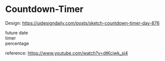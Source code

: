 # Countdown-Timer

Design: https://uidesigndaily.com/posts/sketch-countdown-timer-day-876

future date
<br>
timer
<br>
percentage

reference: https://www.youtube.com/watch?v=dtKciwk_si4
